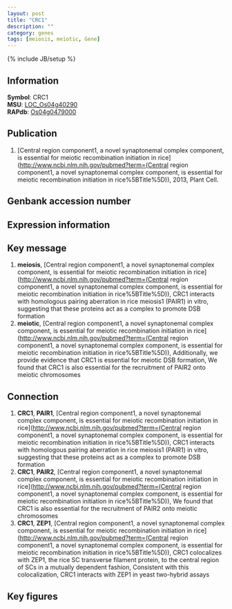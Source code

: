 ```yaml
---
layout: post
title: "CRC1"
description: ""
category: genes
tags: [meiosis, meiotic, Gene]
---
```

{% include JB/setup %}

## Information
__Symbol__: CRC1  
__MSU__: [LOC_Os04g40290](http://rice.plantbiology.msu.edu/cgi-bin/ORF_infopage.cgi?orf=LOC_Os04g40290)  
__RAPdb__: [Os04g0479000](http://rapdb.dna.affrc.go.jp/viewer/gbrowse_details/irgsp1?name=Os04g0479000)  

## Publication
1. [Central region component1, a novel synaptonemal complex component, is essential for meiotic recombination initiation in rice](http://www.ncbi.nlm.nih.gov/pubmed?term=(Central region component1, a novel synaptonemal complex component, is essential for meiotic recombination initiation in rice%5BTitle%5D)), 2013, Plant Cell.

## Genbank accession number

## Expression information

## Key message
1. __meiosis__, [Central region component1, a novel synaptonemal complex component, is essential for meiotic recombination initiation in rice](http://www.ncbi.nlm.nih.gov/pubmed?term=(Central region component1, a novel synaptonemal complex component, is essential for meiotic recombination initiation in rice%5BTitle%5D)),  CRC1 interacts with homologous pairing aberration in rice meiosis1 (PAIR1) in vitro, suggesting that these proteins act as a complex to promote DSB formation
2. __meiotic__, [Central region component1, a novel synaptonemal complex component, is essential for meiotic recombination initiation in rice](http://www.ncbi.nlm.nih.gov/pubmed?term=(Central region component1, a novel synaptonemal complex component, is essential for meiotic recombination initiation in rice%5BTitle%5D)),  Additionally, we provide evidence that CRC1 is essential for meiotic DSB formation, We found that CRC1 is also essential for the recruitment of PAIR2 onto meiotic chromosomes

## Connection
1. __CRC1__, __PAIR1__, [Central region component1, a novel synaptonemal complex component, is essential for meiotic recombination initiation in rice](http://www.ncbi.nlm.nih.gov/pubmed?term=(Central region component1, a novel synaptonemal complex component, is essential for meiotic recombination initiation in rice%5BTitle%5D)),  CRC1 interacts with homologous pairing aberration in rice meiosis1 (PAIR1) in vitro, suggesting that these proteins act as a complex to promote DSB formation
2. __CRC1__, __PAIR2__, [Central region component1, a novel synaptonemal complex component, is essential for meiotic recombination initiation in rice](http://www.ncbi.nlm.nih.gov/pubmed?term=(Central region component1, a novel synaptonemal complex component, is essential for meiotic recombination initiation in rice%5BTitle%5D)),  We found that CRC1 is also essential for the recruitment of PAIR2 onto meiotic chromosomes
3. __CRC1__, __ZEP1__, [Central region component1, a novel synaptonemal complex component, is essential for meiotic recombination initiation in rice](http://www.ncbi.nlm.nih.gov/pubmed?term=(Central region component1, a novel synaptonemal complex component, is essential for meiotic recombination initiation in rice%5BTitle%5D)),  CRC1 colocalizes with ZEP1, the rice SC transverse filament protein, to the central region of SCs in a mutually dependent fashion, Consistent with this colocalization, CRC1 interacts with ZEP1 in yeast two-hybrid assays

## Key figures


